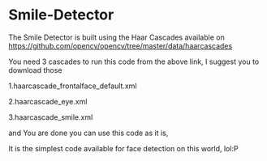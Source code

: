 # Smile-Detector

The Smile Detector is built using the Haar Cascades available on https://github.com/opencv/opencv/tree/master/data/haarcascades

You need 3 cascades to run this code from the above link, I suggest you to download those

1.haarcascade_frontalface_default.xml

2.haarcascade_eye.xml

3.haarcascade_smile.xml

and You are done you can use this code as it is,

It is the simplest code available for face detection on this world, lol:P
